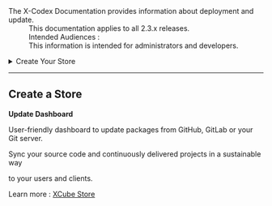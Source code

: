 <dl>
  <dt>The X-Codex Documentation provides information about deployment and update.</dt>
  <dd><span class="iconify" data-icon="mdi:cube-scan" data-width="18px" data-height="18px"></span> This documentation applies to all 2.3.x releases.</dd>
  <dd><span class="iconify" data-icon="mdi:account-multiple" data-width="18px" data-height="18px"></span> Intended Audiences :</dd>
  <dd>This information is intended for administrators and developers.</dd>
</dl>


<details>
<summary style="cursor: pointer;">Create Your Store</summary>

- Creating and Managing Your Store Settings.
- Fundamentals of the folder structure and how files are organized.
- An example of a Continuous Integration.

</details>

-----

## Create a Store

**Update Dashboard**

User-friendly dashboard to update packages from GitHub, GitLab or your Git server.

Sync your source code and continuously delivered projects in a sustainable way

to your users and clients.

Learn more : [XCube Store](https://xoopscube.github.io/xupdate-store/)
